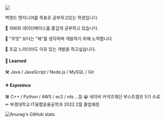 <img src="https://img.shields.io/badge/Todo-Backend-3DDC84?color=blue"/> 

백엔드 엔지니어를 목표로 공부하고있는 학생입니다.

🌱 자바와 데이터베이스를 즐겁게 공부하고 있습니다.

🌱 "무엇" 보다는 "왜"를 생각하며 개발하기 위해 노력합니다.

🌱 조금 느리더라도 이유 있는 개발을 하고싶습니다.

#### 📒 Learned
🛠 Java / JavaScript / Node.js / MySQL / Git 

#### ✈ Expreince
🛠 C++ / Python / AWS / ec2 / rds ...등
😀 네이버 커넥츠재단 부스트캠프 5기 수료
✏ 부경대학교 IT융합응용공학과 2022 2월 졸업예정

![Anurag's GitHub stats](https://github-readme-stats.vercel.app/api?username=simjaeik&show_icons=true&theme=tokyonight)

<!--
**simjaeik/simjaeik** is a ✨ _special_ ✨ repository because its `README.md` (this file) appears on your GitHub profile.

Here are some ideas to get you started:

- 🔭 I’m currently working on ...
- 🌱 I’m currently learning ...
- 👯 I’m looking to collaborate on ...
- 🤔 I’m looking for help with ...
- 💬 Ask me about ...
- 📫 How to reach me: ...
- 😄 Pronouns: ...
- ⚡ Fun fact: ...
-->
